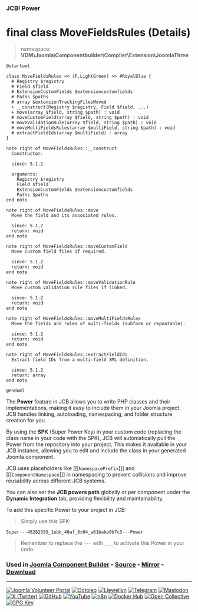 ### JCB! Power
# final class MoveFieldsRules (Details)
> namespace: **VDM\Joomla\Componentbuilder\Compiler\Extension\JoomlaThree**

```uml
@startuml

class MoveFieldsRules << (F,LightGreen) >> #RoyalBlue {
  # Registry $registry
  # Field $field
  # ExtensionCustomFields $extensioncustomfields
  # Paths $paths
  # array $extensionTrackingFilesMoved
  + __construct(Registry $registry, Field $field, ...)
  + move(array $field, string $path) : void
  # moveCustomField(array $field, string $path) : void
  # moveValidationRule(array $field, string $path) : void
  # moveMultiFieldsRules(array $multiField, string $path) : void
  # extractFieldIds(array $multiField) : array
}

note right of MoveFieldsRules::__construct
  Constructor.

  since: 5.1.2
  
  arguments:
    Registry $registry
    Field $field
    ExtensionCustomFields $extensioncustomfields
    Paths $paths
end note

note right of MoveFieldsRules::move
  Move the field and its associated rules.

  since: 5.1.2
  return: void
end note

note right of MoveFieldsRules::moveCustomField
  Move custom field files if required.

  since: 5.1.2
  return: void
end note

note right of MoveFieldsRules::moveValidationRule
  Move custom validation rule files if linked.

  since: 5.1.2
  return: void
end note

note right of MoveFieldsRules::moveMultiFieldsRules
  Move the fields and rules of multi-fields (subform or repeatable).

  since: 5.1.2
  return: void
end note

note right of MoveFieldsRules::extractFieldIds
  Extract field IDs from a multi-field XML definition.

  since: 5.1.2
  return: array
end note

@enduml
```

The **Power** feature in JCB allows you to write PHP classes and their implementations,
making it easy to include them in your Joomla project. JCB handles linking, autoloading,
namespacing, and folder structure creation for you.

By using the **SPK** (Super Power Key) in your custom code (replacing the class name
in your code with the SPK), JCB will automatically pull the Power from the repository
into your project. This makes it available in your JCB instance, allowing you to edit
and include the class in your generated Joomla component.

JCB uses placeholders like [[[`NamespacePrefix`]]] and [[[`ComponentNamespace`]]] in
namespacing to prevent collisions and improve reusability across different JCB systems.

You can also set the **JCB powers path** globally or per component under the
**Dynamic Integration** tab, providing flexibility and maintainability.

To add this specific Power to your project in JCB:

> Simply use this SPK:
```
Super---46282389_1ebb_40af_8c04_a61babe0b7c3---Power
```
> Remember to replace the `---` with `___` to activate this Power in your code.

### Used in [Joomla Component Builder](https://www.joomlacomponentbuilder.com) - [Source](https://git.vdm.dev/joomla/Component-Builder) - [Mirror](https://github.com/vdm-io/Joomla-Component-Builder) - [Download](https://git.vdm.dev/joomla/pkg-component-builder/releases)

---
[![Joomla Volunteer Portal](https://img.shields.io/badge/-Joomla-gold?logo=joomla)](https://volunteers.joomla.org/joomlers/1396-llewellyn-van-der-merwe "Join Llewellyn on the Joomla Volunteer Portal: Shaping the Future Together!") [![Octoleo](https://img.shields.io/badge/-Octoleo-black?logo=linux)](https://git.vdm.dev/octoleo "--quiet") [![Llewellyn](https://img.shields.io/badge/-Llewellyn-ffffff?logo=gitea)](https://git.vdm.dev/Llewellyn "Collaborate and Innovate with Llewellyn on Git: Building a Better Code Future!") [![Telegram](https://img.shields.io/badge/-Telegram-blue?logo=telegram)](https://t.me/Joomla_component_builder "Join Llewellyn and the Community on Telegram: Building Joomla Components Together!") [![Mastodon](https://img.shields.io/badge/-Mastodon-9e9eec?logo=mastodon)](https://joomla.social/@llewellyn "Connect and Engage with Llewellyn on Joomla Social: Empowering Communities, One Post at a Time!") [![X (Twitter)](https://img.shields.io/badge/-X-black?logo=x)](https://x.com/llewellynvdm "Join the Conversation with Llewellyn on X: Where Ideas Take Flight!") [![GitHub](https://img.shields.io/badge/-GitHub-181717?logo=github)](https://github.com/Llewellynvdm "Build, Innovate, and Thrive with Llewellyn on GitHub: Turning Ideas into Impact!") [![YouTube](https://img.shields.io/badge/-YouTube-ff0000?logo=youtube)](https://www.youtube.com/@OctoYou "Explore, Learn, and Create with Llewellyn on YouTube: Your Gateway to Inspiration!") [![n8n](https://img.shields.io/badge/-n8n-black?logo=n8n)](https://n8n.io/creators/octoleo "Effortless Automation and Impactful Workflows with Llewellyn on n8n!") [![Docker Hub](https://img.shields.io/badge/-Docker-grey?logo=docker)](https://hub.docker.com/u/llewellyn "Llewellyn on Docker: Containerize Your Creativity!") [![Open Collective](https://img.shields.io/badge/-Donate-green?logo=opencollective)](https://opencollective.com/joomla-component-builder "Donate towards JCB: Help Llewellyn financially so he can continue developing this great tool!") [![GPG Key](https://img.shields.io/badge/-GPG-blue?logo=gnupg)](https://git.vdm.dev/Llewellyn/gpg "Unlock Trust and Security with Llewellyn's GPG Key: Your Gateway to Verified Connections!")